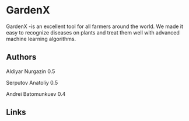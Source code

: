 # GardenX

GardenX -is an excellent tool for all farmers around the world. We made it easy to recognize diseases on plants and treat them well with advanced machine learning algorithms.

## Authors

Aldiyar Nurgazin 0.5

Serputov Anatoliy 0.5

Andrei Batomunkuev 0.4

## Links
